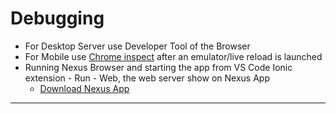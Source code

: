 # Debugging

- For Desktop Server use Developer Tool of the Browser
- For Mobile use [Chrome inspect](chrome://inspect/#devices) after an emulator/live reload is launched
- Running Nexus Browser and starting the app from VS Code Ionic extension - Run - Web, the web server show on Nexus App
  - [Download Nexus App](https://capacitor.nexusbrowser.com/capacitor)

---
